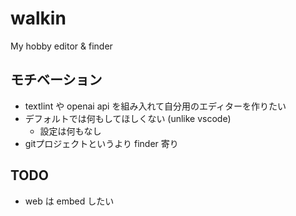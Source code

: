 # walkin
My hobby editor & finder

## モチベーション
- textlint や openai api を組み入れて自分用のエディターを作りたい
- デフォルトでは何もしてほしくない (unlike vscode)
  - 設定は何もなし
- gitプロジェクトというより finder 寄り

## TODO
- web は embed したい
